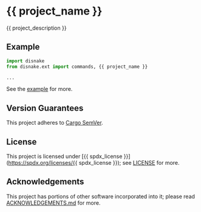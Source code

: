 <!-- SPDX-License-Identifier: {{ spdx_license }} -->

# {{ project_name }}

{{ project_description }}

## Example

```py
import disnake
from disnake.ext import commands, {{ project_name }}

...
```

See the [example](./example) for more.

## Version Guarantees

This project adheres to [Cargo SemVer](https://doc.rust-lang.org/cargo/reference/semver.html).

## License

This project is licensed under [{{ spdx_license }}](https://spdx.org/licenses/{{ spdx_license }}); see
[LICENSE](./LICENSE) for more.

## Acknowledgements

This project has portions of other software incorporated into it; please read
[ACKNOWLEDGEMENTS.md](./ACKNOWLEDGEMENTS.md) for more.
